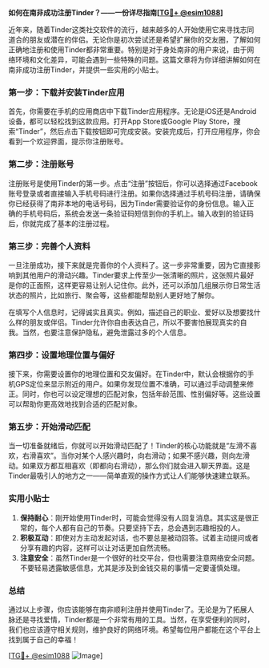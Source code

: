**如何在南非成功注册Tinder？——一份详尽指南[[TG💪+ @esim1088](https://t.me/s/esim1088)]**

近年来，随着Tinder这类社交软件的流行，越来越多的人开始使用它来寻找志同道合的朋友或潜在的伴侣。无论你是初次尝试还是希望扩展你的交友圈，了解如何正确地注册和使用Tinder都非常重要。特别是对于身处南非的用户来说，由于网络环境和文化差异，可能会遇到一些特殊的问题。这篇文章将为你详细讲解如何在南非成功注册Tinder，并提供一些实用的小贴士。

### 第一步：下载并安装Tinder应用

首先，你需要在手机的应用商店中下载Tinder应用程序。无论是iOS还是Android设备，都可以轻松找到这款应用。打开App Store或Google Play Store，搜索“Tinder”，然后点击下载按钮即可完成安装。安装完成后，打开应用程序，你会看到一个欢迎界面，提示你注册账号。

### 第二步：注册账号

注册账号是使用Tinder的第一步。点击“注册”按钮后，你可以选择通过Facebook账号登录或者直接输入手机号码进行注册。如果你选择通过手机号码注册，请确保你已经获得了南非本地的电话号码，因为Tinder需要验证你的身份信息。输入正确的手机号码后，系统会发送一条验证码短信到你的手机上。输入收到的验证码后，你就完成了基本的注册过程。

### 第三步：完善个人资料

一旦注册成功，接下来就是完善你的个人资料了。这一步非常重要，因为它直接影响到其他用户的滑动兴趣。Tinder要求上传至少一张清晰的照片，这张照片最好是你的正面照，这样更容易让别人记住你。此外，还可以添加几组展示你日常生活状态的照片，比如旅行、聚会等，这些都能帮助别人更好地了解你。

在填写个人信息时，记得诚实且真实。例如，描述自己的职业、爱好以及想要找什么样的朋友或伴侣。Tinder允许你自由表达自己，所以不要害怕展现真实的自我。当然，也要注意保护隐私，避免泄露过多的个人信息。

### 第四步：设置地理位置与偏好

接下来，你需要设置你的地理位置和交友偏好。在Tinder中，默认会根据你的手机GPS定位来显示附近的用户。如果你发现位置不准确，可以通过手动调整来修正。同时，你也可以设定理想的匹配对象，包括年龄范围、性别偏好等。这些设置可以帮助你更高效地找到合适的匹配对象。

### 第五步：开始滑动匹配

当一切准备就绪后，你就可以开始滑动匹配了！Tinder的核心功能就是“左滑不喜欢，右滑喜欢”。当你对某个人感兴趣时，向右滑动；如果不感兴趣，则向左滑动。如果双方都互相喜欢（即都向右滑动），那么你们就会进入聊天界面。这是Tinder最吸引人的地方之一——简单直观的操作方式让人们能够快速建立联系。

### 实用小贴士

1. **保持耐心**：刚开始使用Tinder时，可能会觉得没有人回复消息。其实这是很正常的，每个人都有自己的节奏。只要坚持下去，总会遇到志趣相投的人。
2. **积极互动**：即使对方主动发起对话，也不要总是被动回答。试着主动提问或者分享有趣的内容，这样可以让对话更加自然流畅。
3. **注意安全**：虽然Tinder是一个很好的社交平台，但也需要注意网络安全问题。不要轻易透露敏感信息，尤其是涉及到金钱交易的事情一定要谨慎处理。

### 总结

通过以上步骤，你应该能够在南非顺利注册并使用Tinder了。无论是为了拓展人脉还是寻找爱情，Tinder都是一个非常有用的工具。当然，在享受便利的同时，我们也应该遵守相关规则，维护良好的网络环境。希望每位用户都能在这个平台上找到属于自己的幸福！

[[TG💪+ @esim1088](https://t.me/s/esim1088) ![Image](https://i.postimg.cc/4NQfJmqS/Snipaste-2025-05-13-00-14-12.png)]